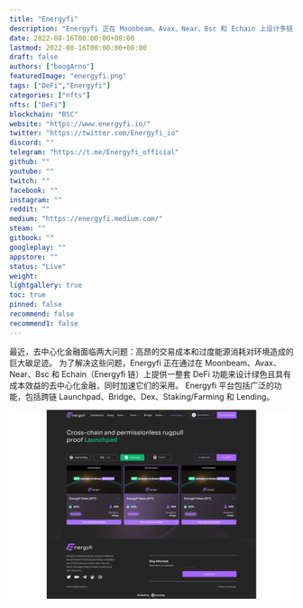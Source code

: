 ```yaml
---
title: "Energyfi"
description: "Energyfi 正在 Moonbeam、Avax、Near、Bsc 和 Echain 上设计多链、绿色、具有成本效益和闪电般快速的去中心化金融。"
date: 2022-08-16T00:00:00+08:00
lastmod: 2022-08-16T00:00:00+08:00
draft: false
authors: ["boogArno"]
featuredImage: "energyfi.png"
tags: ["DeFi","Energyfi"]
categories: ["nfts"]
nfts: ["DeFi"]
blockchain: "BSC"
website: "https://www.energyfi.io/"
twitter: "https://twitter.com/Energyfi_io"
discord: ""
telegram: "https://t.me/Energyfi_official"
github: ""
youtube: ""
twitch: ""
facebook: ""
instagram: ""
reddit: ""
medium: "https://energyfi.medium.com/"
steam: ""
gitbook: ""
googleplay: ""
appstore: ""
status: "Live"
weight: 
lightgallery: true
toc: true
pinned: false
recommend: false
recommend1: false
---
```

最近，去中心化金融面临两大问题：高昂的交易成本和过度能源消耗对环境造成的巨大碳足迹。
为了解决这些问题，Energyfi 正在通过在 Moonbeam、Avax、Near、Bsc 和 Echain（Energyfi 链）上提供一整套 DeFi 功能来设计绿色且具有成本效益的去中心化金融，同时加速它们的采用。
Energyfi 平台包括广泛的功能，包括跨链 Launchpad、Bridge、Dex、Staking/Farming 和 Lending。

![energyfi-dapp-defi-bsc-image1_a835761c5ff8dbfaac7302a7069d3929](energyfi-dapp-defi-bsc-image1_a835761c5ff8dbfaac7302a7069d3929.png)
